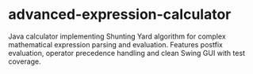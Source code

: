 # advanced-expression-calculator
Java calculator implementing Shunting Yard algorithm for complex mathematical expression parsing and evaluation. Features postfix evaluation, operator precedence handling and clean Swing GUI with test coverage.
